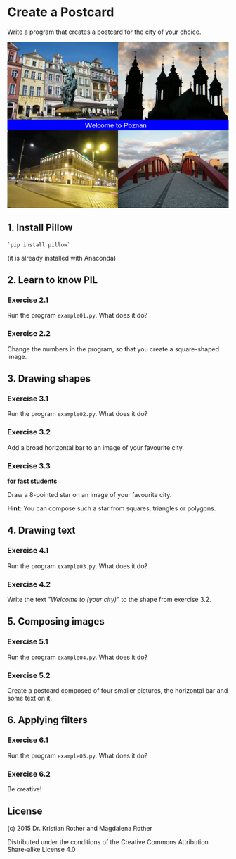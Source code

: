 
# Create a Postcard

Write a program that creates a postcard for the city of your choice.

![Welcome to Poznan](images/poznan.png)

## 1. Install Pillow

    `pip install pillow`

(it is already installed with Anaconda)

## 2. Learn to know PIL

### Exercise 2.1

Run the program `example01.py`. What does it do?

### Exercise 2.2

Change the numbers in the program, so that you create a square-shaped image.

## 3. Drawing shapes

### Exercise 3.1

Run the program `example02.py`. What does it do?

### Exercise 3.2

Add a broad horizontal bar to an image of your favourite city.

### Exercise 3.3

**for fast students**

Draw a 8-pointed star on an image of your favourite city.

**Hint:** You can compose such a star from squares, triangles or polygons.


## 4. Drawing text

### Exercise 4.1

Run the program `example03.py`. What does it do?

### Exercise 4.2

Write the text *"Welcome to (your city)"* to the shape from exercise 3.2.


## 5. Composing images

### Exercise 5.1

Run the program `example04.py`. What does it do?

### Exercise 5.2

Create a postcard composed of four smaller pictures, the horizontal bar and some text on it.


## 6. Applying filters

### Exercise 6.1

Run the program `example05.py`. What does it do?

### Exercise 6.2

Be creative!


## License

(c) 2015 Dr. Kristian Rother and Magdalena Rother

Distributed under the conditions of the Creative Commons Attribution Share-alike License 4.0
